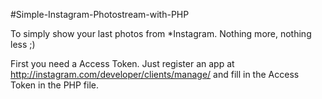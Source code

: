 #Simple-Instagram-Photostream-with-PHP

To simply show your last photos from *Instagram. Nothing more, nothing less ;)

First you need a Access Token. 
Just register an app at http://instagram.com/developer/clients/manage/
and fill in the Access Token in the PHP file. 

